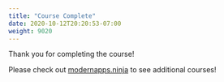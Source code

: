 ```yaml
---
title: "Course Complete"
date: 2020-10-12T20:20:53-07:00
weight: 9020
---
```

Thank you for completing the course!

Please check out [modernapps.ninja](https://modernapps.ninja/) to see
additional courses!
